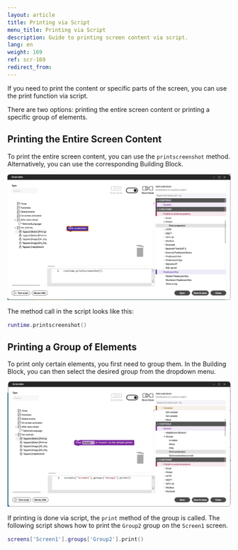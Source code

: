 ```yaml
---
layout: article
title: Printing via Script
menu_title: Printing via Script
description: Guide to printing screen content via script.
lang: en
weight: 169
ref: scr-169
redirect_from:
---
```


If you need to print the content or specific parts of the screen, you can use the print function via script.

There are two options: printing the entire screen content or printing a specific group of elements.

## Printing the Entire Screen Content
To print the entire screen content, you can use the `printscreenshot` method. Alternatively, you can use the corresponding Building Block.

![Printing the entire screen content](/assets/images/scripting/Scripting_Beispiele/print/en-script-print-full-screen.png)

The method call in the script looks like this:

```lua
runtime.printscreenshot()
```

## Printing a Group of Elements
To print only certain elements, you first need to group them. In the Building Block, you can then select the desired group from the dropdown menu.

![Printing a group](/assets/images/scripting/Scripting_Beispiele/print/en-script-print-group.png)

If printing is done via script, the `print` method of the group is called. The following script shows how to print the `Group2` group on the `Screen1` screen.

```lua
screens['Screen1'].groups['Group2'].print()
```